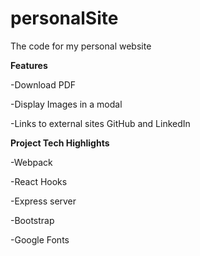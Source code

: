 # personalSite

The code for my personal website


**Features**

-Download PDF

-Display Images in a modal 

-Links to external sites GitHub and LinkedIn

**Project Tech Highlights**

-Webpack

-React Hooks

-Express server 

-Bootstrap

-Google Fonts

